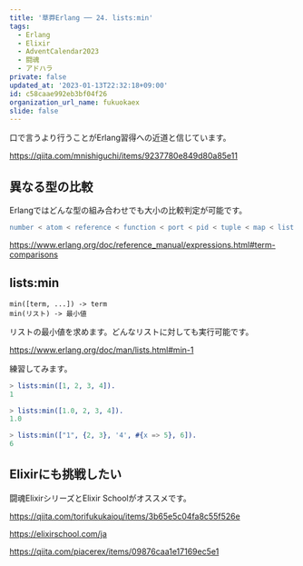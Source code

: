 ```yaml
---
title: '草莽Erlang ── 24. lists:min'
tags:
  - Erlang
  - Elixir
  - AdventCalendar2023
  - 闘魂
  - アドハラ
private: false
updated_at: '2023-01-13T22:32:18+09:00'
id: c58caae992eb3bf04f26
organization_url_name: fukuokaex
slide: false
---
```

口で言うより行うことがErlang習得への近道と信じています。

https://qiita.com/mnishiguchi/items/9237780e849d80a85e11

## 異なる型の比較

Erlangではどんな型の組み合わせでも大小の比較判定が可能です。

```erlang
number < atom < reference < function < port < pid < tuple < map < list < bitstring
```

https://www.erlang.org/doc/reference_manual/expressions.html#term-comparisons

## lists:min

```
min([term, ...]) -> term
min(リスト) -> 最小値
```

リストの最小値を求めます。どんなリストに対しても実行可能です。

https://www.erlang.org/doc/man/lists.html#min-1

練習してみます。

```erlang
> lists:min([1, 2, 3, 4]).
1

> lists:min([1.0, 2, 3, 4]).
1.0

> lists:min(["1", {2, 3}, '4', #{x => 5}, 6]).
6
```

## Elixirにも挑戦したい

闘魂ElixirシリーズとElixir Schoolがオススメです。

https://qiita.com/torifukukaiou/items/3b65e5c04fa8c55f526e

https://elixirschool.com/ja

https://qiita.com/piacerex/items/09876caa1e17169ec5e1
